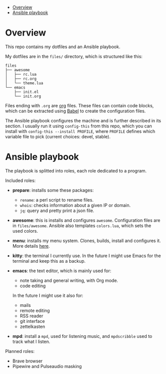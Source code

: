 - [Overview](#org7d1050a)
- [Ansible playbook](#org57ad431)



<a id="org7d1050a"></a>

# Overview

This repo contains my dotfiles and an Ansible playbook.

My dotfiles are in the `files/` directory, which is structured like this:

```
files
├── awesome
│   ├── rc.lua
│   ├── rc.org
│   └── theme.lua
└── emacs
    ├── init.el
    └── init.org
```

Files ending with `.org` are [org](https://orgmode.org) files. These files can contain code blocks, which can be extracted using [Babel](https://orgmode.org/worg/org-contrib/babel/) to create the configuration files.

The Ansible playbook configures the machine and is further described in its section. I usually run it using `config-this` from this repo, which you can install with `config-this --install PROFILE`, where `PROFILE` defines which variable file to pick (current choices: devel, stable).


<a id="org57ad431"></a>

# Ansible playbook

The playbook is splitted into roles, each role dedicated to a program.

Included roles:

-   **prepare**: installs some these packages:
    -   `rename`: a perl script to rename files.
    -   `whois`: checks information about a given IP or domain.
    -   `jq`: query and pretty print a json file.
-   **awesome**: this is installs and configures `awesome`. Configuration files are in `files/awesome`. Ansible also templates `colors.lua`, which sets the used colors.
-   **menu**: installs my menu system. Clones, builds, install and configures it. More details [here](https://github.com/deved99/menu).
-   **kitty**: the terminal I currently use. In the future I might use Emacs for the terminal and keep this as a backup.
-   **emacs**: the text editor, which is mainly used for:
    
    -   note taking and general writing, with Org mode.
    -   code editing
    
    In the future I might use it also for:
    
    -   mails
    -   remote editing
    -   RSS reader
    -   git interface
    -   zettelkasten
-   **mpd**: install a `mpd`, used for listening music, and `mpdscribble` used to track what I listen.

Planned roles:

-   Brave browser
-   Pipewire and Pulseaudio masking